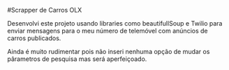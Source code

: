 #Scrapper de Carros OLX

Desenvolvi este projeto usando libraries como beautifullSoup e Twilio para enviar mensagens para o meu número de telemóvel com anúncios de carros publicados.

Ainda é muito rudimentar pois não inseri nenhuma opção de mudar os pârametros de pesquisa mas será aperfeiçoado.

